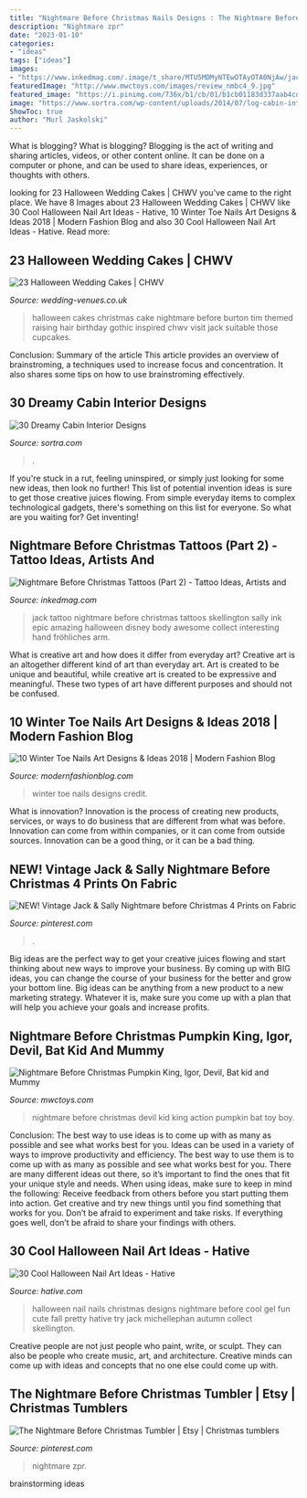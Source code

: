 ```yaml
---
title: "Nightmare Before Christmas Nails Designs : The Nightmare Before Christmas Tumbler"
description: "Nightmare zpr"
date: "2023-01-10"
categories:
- "ideas"
tags: ["ideas"]
images:
- "https://www.inkedmag.com/.image/t_share/MTU5MDMyNTEwOTAyOTA0NjAw/jack_skellington_dog_blackgrey_tattoo.jpg"
featuredImage: "http://www.mwctoys.com/images/review_nmbc4_9.jpg"
featured_image: "https://i.pinimg.com/736x/b1/cb/01/b1cb01183d337aab4cd91b2f6722250d.jpg"
image: "https://www.sortra.com/wp-content/uploads/2014/07/log-cabin-interior-design24.jpg"
ShowToc: true
author: "Murl Jaskolski"
---
```



What is blogging?
What is blogging? Blogging is the act of writing and sharing articles, videos, or other content online. It can be done on a computer or phone, and can be used to share ideas, experiences, or thoughts with others.

	

		
looking for 23 Halloween Wedding Cakes | CHWV you've came to the right place. We have 8 Images about 23 Halloween Wedding Cakes | CHWV like 30 Cool Halloween Nail Art Ideas - Hative, 10 Winter Toe Nails Art Designs &amp; Ideas 2018 | Modern Fashion Blog and also 30 Cool Halloween Nail Art Ideas - Hative. Read more:
		
    
## 23 Halloween Wedding Cakes | CHWV

<img loading=lazy src="https://www.wedding-venues.co.uk/sites/default/files/halloween-wedding-cakes-partydecor88.jpg" onerror="this.onerror=null;this.src='https://tse2.mm.bing.net/th?id=OIP.s9s2u5qCgo-VUaoMqVN2-gHaLw&amp;pid=15.1';" alt="23 Halloween Wedding Cakes | CHWV">

_Source: wedding-venues.co.uk_

>halloween cakes christmas cake nightmare before burton tim themed raising hair birthday gothic inspired chwv visit jack suitable those cupcakes. 

	

Conclusion: Summary of the article
This article provides an overview of brainstroming, a techniques used to increase focus and concentration. It also shares some tips on how to use brainstroming effectively.

    
## 30 Dreamy Cabin Interior Designs

<img loading=lazy src="https://www.sortra.com/wp-content/uploads/2014/07/log-cabin-interior-design24.jpg" onerror="this.onerror=null;this.src='https://tse2.mm.bing.net/th?id=OIP.J0gNVc_aUnQ7fvrkDj5X_gHaLH&amp;pid=15.1';" alt="30 Dreamy Cabin Interior Designs">

_Source: sortra.com_

>. 

	

If you're stuck in a rut, feeling uninspired, or simply just looking for some new ideas, then look no further! This list of potential invention ideas is sure to get those creative juices flowing. From simple everyday items to complex technological gadgets, there's something on this list for everyone. So what are you waiting for? Get inventing!

    
## Nightmare Before Christmas Tattoos (Part 2) - Tattoo Ideas, Artists And

<img loading=lazy src="https://www.inkedmag.com/.image/t_share/MTU5MDMyNTEwOTAyOTA0NjAw/jack_skellington_dog_blackgrey_tattoo.jpg" onerror="this.onerror=null;this.src='https://tse2.mm.bing.net/th?id=OIP.ylyTxOS1cuwk_DmBEMu4HgHaHa&amp;pid=15.1';" alt="Nightmare Before Christmas Tattoos (Part 2) - Tattoo Ideas, Artists and">

_Source: inkedmag.com_

>jack tattoo nightmare before christmas tattoos skellington sally ink epic amazing halloween disney body awesome collect interesting hand fröhliches arm. 

	

What is creative art and how does it differ from everyday art?
Creative art is an altogether different kind of art than everyday art. Art is created to be unique and beautiful, while creative art is created to be expressive and meaningful. These two types of art have different purposes and should not be confused.

    
## 10 Winter Toe Nails Art Designs &amp; Ideas 2018 | Modern Fashion Blog

<img loading=lazy src="http://modernfashionblog.com/wp-content/uploads/2017/12/10-Winter-Toe-Nails-Art-Designs-Ideas-2018-3.gif" onerror="this.onerror=null;this.src='https://tse4.mm.bing.net/th?id=OIP.4gLYr3k72iyxQCAN61LyDwHaIb&amp;pid=15.1';" alt="10 Winter Toe Nails Art Designs &amp; Ideas 2018 | Modern Fashion Blog">

_Source: modernfashionblog.com_

>winter toe nails designs credit. 

	

What is innovation?
Innovation is the process of creating new products, services, or ways to do business that are different from what was before. Innovation can come from within companies, or it can come from outside sources. Innovation can be a good thing, or it can be a bad thing.

    
## NEW! Vintage Jack &amp; Sally Nightmare Before Christmas 4 Prints On Fabric

<img loading=lazy src="https://i.pinimg.com/736x/60/0f/8a/600f8a27736abd420b1d0ff1d40e4c58.jpg" onerror="this.onerror=null;this.src='https://tse4.mm.bing.net/th?id=OIP._85n02rB6PhHe141fkB0WAHaJ3&amp;pid=15.1';" alt="NEW! Vintage Jack &amp; Sally Nightmare before Christmas 4 Prints on Fabric">

_Source: pinterest.com_

>. 

	

Big ideas are the perfect way to get your creative juices flowing and start thinking about new ways to improve your business. By coming up with BIG ideas, you can change the course of your business for the better and grow your bottom line. Big ideas can be anything from a new product to a new marketing strategy. Whatever it is, make sure you come up with a plan that will help you achieve your goals and increase profits.

    
## Nightmare Before Christmas Pumpkin King, Igor, Devil, Bat Kid And Mummy

<img loading=lazy src="http://www.mwctoys.com/images/review_nmbc4_9.jpg" onerror="this.onerror=null;this.src='https://tse4.mm.bing.net/th?id=OIP.sDhXuh4qcbEA5th96vyqNgAAAA&amp;pid=15.1';" alt="Nightmare Before Christmas Pumpkin King, Igor, Devil, Bat kid and Mummy">

_Source: mwctoys.com_

>nightmare before christmas devil kid king action pumpkin bat toy boy. 

	

Conclusion: The best way to use ideas is to come up with as many as possible and see what works best for you.
Ideas can be used in a variety of ways to improve productivity and efficiency. The best way to use them is to come up with as many as possible and see what works best for you. There are many different ideas out there, so it’s important to find the ones that fit your unique style and needs. When using ideas, make sure to keep in mind the following: Receive feedback from others before you start putting them into action. Get creative and try new things until you find something that works for you. Don’t be afraid to experiment and take risks. If everything goes well, don’t be afraid to share your findings with others.

    
## 30 Cool Halloween Nail Art Ideas - Hative

<img loading=lazy src="http://hative.com/wp-content/uploads/2014/10/halloween-nail-art-ideas/26-halloween-nail-art.jpg" onerror="this.onerror=null;this.src='https://tse1.mm.bing.net/th?id=OIP.2EapRS18s7e7ay7yV8i9CgHaJo&amp;pid=15.1';" alt="30 Cool Halloween Nail Art Ideas - Hative">

_Source: hative.com_

>halloween nail nails christmas designs nightmare before cool gel fun cute fall pretty hative try jack michellephan autumn collect skellington. 

	

Creative people are not just people who paint, write, or sculpt. They can also be people who create music, art, and architecture. Creative minds can come up with ideas and concepts that no one else could come up with.

    
## The Nightmare Before Christmas Tumbler | Etsy | Christmas Tumblers

<img loading=lazy src="https://i.pinimg.com/736x/b1/cb/01/b1cb01183d337aab4cd91b2f6722250d.jpg" onerror="this.onerror=null;this.src='https://tse2.mm.bing.net/th?id=OIP.vKOdDJOsd0A9Y4ncq6lznAHaLD&amp;pid=15.1';" alt="The Nightmare Before Christmas Tumbler | Etsy | Christmas tumblers">

_Source: pinterest.com_

>nightmare zpr. 

	
 brainstorming ideas 
